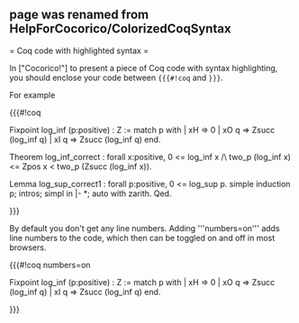 ## page was renamed from HelpForCocorico/ColorizedCoqSyntax
= Coq code with highlighted syntax =

In ["Cocorico!"] to present a piece of Coq code with syntax highlighting, you should enclose your code between `{{{#!coq` and `}}}`.

For example

{{{#!coq

Fixpoint log_inf (p:positive) : Z :=
  match p with
  | xH => 0   | xO q => Zsucc (log_inf q)   | xI q => Zsucc (log_inf q)   end.

Theorem log_inf_correct :
 forall x:positive,
   0 <= log_inf x /\ two_p (log_inf x) <= Zpos x < two_p (Zsucc (log_inf x)).

Lemma log_sup_correct1 : forall p:positive, 0 <= log_sup p.
simple induction p; intros; simpl in |- *; auto with zarith.
Qed.

}}}

By default you don't get any line numbers. Adding '''numbers=on''' adds line numbers to the code, which then can be toggled on and off
in most browsers. 

{{{#!coq numbers=on

Fixpoint log_inf (p:positive) : Z :=
  match p with
  | xH => 0   | xO q => Zsucc (log_inf q)   | xI q => Zsucc (log_inf q)   end.

}}}
